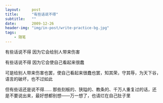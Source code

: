 ```yaml
---
layout:     post
title:      "有些话说不得"
subtitle:   ""
date:       2009-12-26
header-img: "img/in-post/write-practice-bg.jpg"
tags:
    - 随笔
---
```




有些话说不得
因为它会给别人带来伤害

有些话说不得
因为它会使自己看起来很蠢

可是给别人带来伤害也罢，使自己看起来很蠢也罢，知其荣，守其辱，为天下谷，语言的破坏，也不过如此

但有些话还是说不得……
那些刻板的、狭隘的、教条的、千万人重复过的话，还是不要说出来，最好想都别想——万一想了，也请烂在自己肚子里